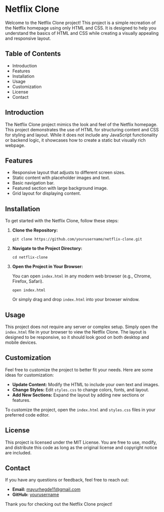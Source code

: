 Netflix Clone
=============

Welcome to the Netflix Clone project! This project is a simple recreation of the Netflix homepage using only HTML and CSS. It is designed to help you understand the basics of HTML and CSS while creating a visually appealing and responsive layout.

Table of Contents
-----------------

*   Introduction
*   Features
*   Installation
*   Usage
*   Customization
*   License
*   Contact

Introduction
------------

The Netflix Clone project mimics the look and feel of the Netflix homepage. This project demonstrates the use of HTML for structuring content and CSS for styling and layout. While it does not include any JavaScript functionality or backend logic, it showcases how to create a static but visually rich webpage.

Features
--------

*   Responsive layout that adjusts to different screen sizes.
*   Static content with placeholder images and text.
*   Basic navigation bar.
*   Featured section with large background image.
*   Grid layout for displaying content.

Installation
------------

To get started with the Netflix Clone, follow these steps:

1.  **Clone the Repository:**
    
    `git clone https://github.com/yourusername/netflix-clone.git` 
    
2.  **Navigate to the Project Directory:**
    
    `cd netflix-clone` 
    
3.  **Open the Project in Your Browser:**
    
    You can open `index.html` in any modern web browser (e.g., Chrome, Firefox, Safari).
    
    `open index.html` 
    
    Or simply drag and drop `index.html` into your browser window.
    

Usage
-----

This project does not require any server or complex setup. Simply open the `index.html` file in your browser to view the Netflix Clone. The layout is designed to be responsive, so it should look good on both desktop and mobile devices.

Customization
-------------

Feel free to customize the project to better fit your needs. Here are some ideas for customization:

*   **Update Content:** Modify the HTML to include your own text and images.
*   **Change Styles:** Edit `styles.css` to change colors, fonts, and layout.
*   **Add New Sections:** Expand the layout by adding new sections or features.

To customize the project, open the `index.html` and `styles.css` files in your preferred code editor.

License
-------

This project is licensed under the MIT License. You are free to use, modify, and distribute this code as long as the original license and copyright notice are included.

Contact
-------

If you have any questions or feedback, feel free to reach out:

*   **Email:** mayurhegde11@gmail.com
*   **GitHub:** [yourusername](https://github.com/Mayuurrr)

Thank you for checking out the Netflix Clone project!
